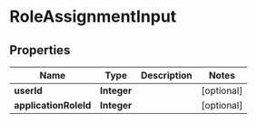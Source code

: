 
# RoleAssignmentInput

## Properties
Name | Type | Description | Notes
------------ | ------------- | ------------- | -------------
**userId** | **Integer** |  |  [optional]
**applicationRoleId** | **Integer** |  |  [optional]



